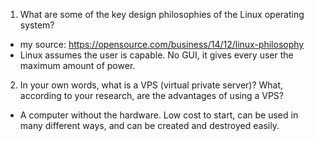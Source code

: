 1. What are some of the key design philosophies of the Linux operating system?
 - my source: https://opensource.com/business/14/12/linux-philosophy
 - Linux assumes the user is capable. No GUI, it gives every user the maximum amount of power.

 2. In your own words, what is a VPS (virtual private server)? What, according to your research, are the advantages of using a VPS?
 - A computer without the hardware. Low cost to start, can be used in many different ways, and can be created and destroyed easily.
 